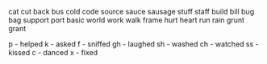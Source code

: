 cat cut
back bus
cold code
source sauce sausage
stuff staff
build bill
bug bag
support
port
basic
world work walk
frame
hurt heart
run rain
grunt grant


p - helped
k - asked
f - sniffed
gh - laughed
sh - washed
ch - watched
ss - kissed
c - danced
x - fixed

